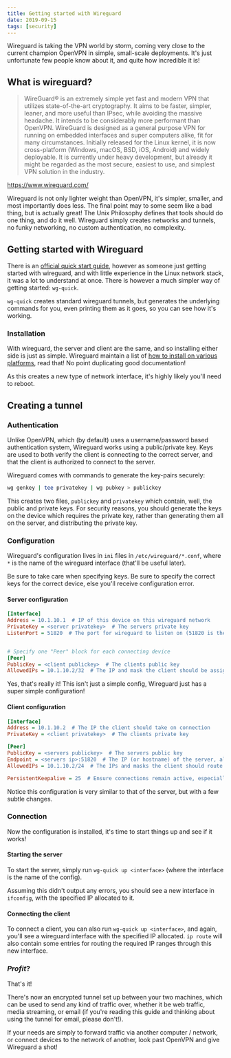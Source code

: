 ```yaml
---
title: Getting started with Wireguard
date: 2019-09-15
tags: [security]
---
```


Wireguard is taking the VPN world by storm, coming very close to the current champion OpenVPN in simple, small-scale deployments. It's just unfortunate few people know about it, and quite how incredible it is!

## What is wireguard?

> WireGuard® is an extremely simple yet fast and modern VPN that utilizes state-of-the-art cryptography. It aims to be faster, simpler, leaner, and more useful than IPsec, while avoiding the massive headache. It intends to be considerably more performant than OpenVPN. WireGuard is designed as a general purpose VPN for running on embedded interfaces and super computers alike, fit for many circumstances. Initially released for the Linux kernel, it is now cross-platform (Windows, macOS, BSD, iOS, Android) and widely deployable. It is currently under heavy development, but already it might be regarded as the most secure, easiest to use, and simplest VPN solution in the industry.

https://www.wireguard.com/

Wireguard is not only lighter weight than OpenVPN, it's simpler, smaller, and most importantly does less. The final point may to some seem like a bad thing, but is actually great! The Unix Philosophy defines that tools should do one thing, and do it well. Wireguard simply creates networks and tunnels, no funky networking, no custom authentication, no complexity.


## Getting started with Wireguard

There is an [official quick start guide](https://www.wireguard.com/quickstart/), however as someone just getting started with wireguard, and with little experience in the Linux network stack, it was a lot to understand at once. There is however a much simpler way of getting started: `wg-quick`.

`wg-quick` creates standard wireguard tunnels, but generates the underlying commands for you, even printing them as it goes, so you can see how it's working.

### Installation

With wireguard, the server and client are the same, and so installing either side is just as simple. Wireguard maintain a list of [how to install on various platforms](https://www.wireguard.com/install/), read that! No point duplicating good documentation!

As this creates a new type of network interface, it's highly likely you'll need to reboot.

## Creating a tunnel

### Authentication

Unlike OpenVPN, which (by default) uses a username/password based authentication system, Wireguard works using a public/private key. Keys are used to both verify the client is connecting to the correct server, and that the client is authorized to connect to the server.

Wireguard comes with commands to generate the key-pairs securely:

```bash
wg genkey | tee privatekey | wg pubkey > publickey
```

This creates two files, `publickey` and `privatekey` which contain, well, the public and private keys. For security reasons, you should generate the keys on the device which requires the private key, rather than generating them all on the server, and distributing the private key.

### Configuration

Wireguard's configuration lives in `ini` files in `/etc/wireguard/*.conf`, where `*` is the name of the wireguard interface (that'll be useful later).

Be sure to take care when specifying keys. Be sure to specify the correct keys for the correct device, else you'll receive configuration error.

#### Server configuration

```ini
[Interface]
Address = 10.1.10.1  # IP of this device on this wireguard network
PrivateKey = <server privatekey>  # The servers private key
ListenPort = 51820  # The port for wireguard to listen on (51820 is the standard)


# Specify one "Peer" block for each connecting device
[Peer]
PublicKey = <client publickey>  # The clients public key
AllowedIPs = 10.1.10.2/32  # The IP and mask the client should be assigned
```

Yes, that's really it! This isn't just a simple config, Wireguard just has a super simple configuration!

#### Client configuration

```ini
[Interface]
Address = 10.1.10.2  # The IP the client should take on connection
PrivateKey = <client privatekey>  # The clients private key

[Peer]
PublicKey = <servers publickey>  # The servers public key
Endpoint = <servers ip>:51820  # The IP (or hostname) of the server, along with the port wireguard is listening on
AllowedIPs = 10.1.10.2/24  # The IPs and masks the client should route through the tunnel

PersistentKeepalive = 25  # Ensure connections remain active, especially useful over NAT
```

Notice this configuration is very similar to that of the server, but with a few subtle changes.

### Connection

Now the configuration is installed, it's time to start things up and see if it works!

#### Starting the server

To start the server, simply run `wg-quick up <interface>` (where the interface is the name of the config).

Assuming this didn't output any errors, you should see a new interface in `ifconfig`, with the specified IP allocated to it.


#### Connecting the client

To connect a client, you can also run `wg-quick up <interface>`, and again, you'll see a wireguard interface with the specified IP allocated. `ip route` will also contain some entries for routing the required IP ranges through this new interface.

### _Profit_?

That's it!

There's now an encrypted tunnel set up between your two machines, which can be used to send any kind of traffic over, whether it be web traffic, media streaming, or email (if you're reading this guide and thinking about using the tunnel for email, please don't!).

If your needs are simply to forward traffic via another computer / network, or connect devices to the network of another, look past OpenVPN and give Wireguard a shot!
